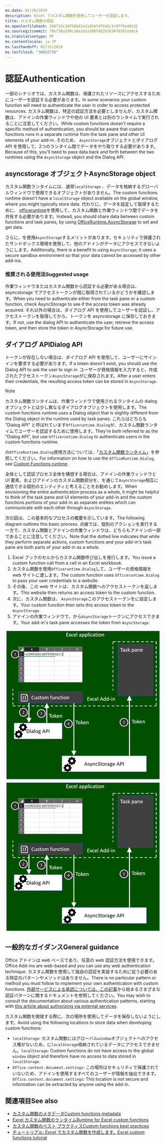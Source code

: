 ```yaml
---
ms.date: 01/29/2019
description: Excel でカスタム関数を使用してユーザーを認証します。
title: カスタム関数の認証
ms.openlocfilehash: 260f15c39758b82a2145474f543c3c9ff5edd132
ms.sourcegitcommit: 70ef38a290c18a1d1a380fd02b263470207a5dc6
ms.translationtype: MT
ms.contentlocale: ja-JP
ms.lasthandoff: 02/15/2019
ms.locfileid: "30052736"
---
```

# <a name="authentication"></a><span data-ttu-id="3d1c0-103">認証</span><span class="sxs-lookup"><span data-stu-id="3d1c0-103">Authentication</span></span>

<span data-ttu-id="3d1c0-104">一部のシナリオでは、カスタム関数は、保護されたリソースにアクセスするためにユーザーを認証する必要があります。</span><span class="sxs-lookup"><span data-stu-id="3d1c0-104">In some scenarios your custom function will need to authenticate the user in order to access protected resources.</span></span> <span data-ttu-id="3d1c0-105">カスタム関数は、特定の認証方法を必要としませんが、カスタム関数は、アドインの作業ウィンドウや他の UI 要素とは別のランタイムで実行されることに注意してください。</span><span class="sxs-lookup"><span data-stu-id="3d1c0-105">While custom functions doesn't require a specific method of authentication, you should be aware that custom functions runs in a separate runtime from the task pane and other UI elements of your add-in.</span></span> <span data-ttu-id="3d1c0-106">そのため、 `AsyncStorage`オブジェクトとダイアログ API を使用して、2つのランタイム間でデータをやり取りする必要があります。</span><span class="sxs-lookup"><span data-stu-id="3d1c0-106">Because of this, you'll need to pass data back and forth between the two runtimes using the `AsyncStorage` object and the Dialog API.</span></span>
  
## <a name="asyncstorage-object"></a><span data-ttu-id="3d1c0-107">asyncstorage オブジェクト</span><span class="sxs-lookup"><span data-stu-id="3d1c0-107">AsyncStorage object</span></span>

<span data-ttu-id="3d1c0-108">カスタム関数ランタイムには、通常`localStorage` 、データを格納するグローバルウィンドウで使用できるオブジェクトがありません。</span><span class="sxs-lookup"><span data-stu-id="3d1c0-108">The custom functions runtime doesn't have a `localStorage` object available on the global window, where you might typically store data.</span></span> <span data-ttu-id="3d1c0-109">代わりに、データを設定して取得するために、 [officeruntime](https://docs.microsoft.com/javascript/api/office-runtime/officeruntime.asyncstorage)を使用して、カスタム関数と作業ウィンドウ間でデータを共有する必要があります。</span><span class="sxs-lookup"><span data-stu-id="3d1c0-109">Instead, you should share data between custom functions and task panes, by using [OfficeRuntime.AsyncStorage](https://docs.microsoft.com/javascript/api/office-runtime/officeruntime.asyncstorage) to set and get data.</span></span> 

<span data-ttu-id="3d1c0-110">さらに、を使用`AsyncStorage`するメリットがあります。セキュリティで保護されたサンドボックス環境を使用して、他のアドインがデータにアクセスできないようにします。</span><span class="sxs-lookup"><span data-stu-id="3d1c0-110">Additionally, there is a benefit to using `AsyncStorage`; it uses a secure sandbox environment so that your data cannot be accessed by other add-ins.</span></span>  

### <a name="suggested-usage"></a><span data-ttu-id="3d1c0-111">推奨される使用法</span><span class="sxs-lookup"><span data-stu-id="3d1c0-111">Suggested usage</span></span>

<span data-ttu-id="3d1c0-112">作業ウィンドウまたはカスタム関数から認証する必要がある場合は、asyncstorage でアクセストークンが既に取得されているかどうかを確認します。</span><span class="sxs-lookup"><span data-stu-id="3d1c0-112">When you need to authenticate either from the task pane or a custom function, check AsyncStorage to see if the access token was already acquired.</span></span> <span data-ttu-id="3d1c0-113">それ以外の場合は、ダイアログ API を使用してユーザーを認証し、アクセストークンを取得してから、トークンを asyncstorage に保存しておきます。</span><span class="sxs-lookup"><span data-stu-id="3d1c0-113">If not, use the dialog API to authenticate the user, retrieve the access token, and then store the token in AsyncStorage for future use.</span></span>

## <a name="dialog-api"></a><span data-ttu-id="3d1c0-114">ダイアログ API</span><span class="sxs-lookup"><span data-stu-id="3d1c0-114">Dialog API</span></span>

<span data-ttu-id="3d1c0-115">トークンが存在しない場合は、ダイアログ API を使用して、ユーザーにサインインを要求する必要があります。</span><span class="sxs-lookup"><span data-stu-id="3d1c0-115">If a token doesn't exist, you should use the Dialog API to ask the user to sign in.</span></span> <span data-ttu-id="3d1c0-116">ユーザーが資格情報を入力すると、作成されたアクセストークン`AsyncStorage`がに保存されます。</span><span class="sxs-lookup"><span data-stu-id="3d1c0-116">After a user enters their credentials, the resulting access token can be stored in `AsyncStorage`.</span></span>

> [!NOTE]
> <span data-ttu-id="3d1c0-117">カスタム関数ランタイムは、作業ウィンドウで使用されるランタイムの dialog オブジェクトとは少し異なるダイアログオブジェクトを使用します。</span><span class="sxs-lookup"><span data-stu-id="3d1c0-117">The custom functions runtime uses a Dialog object that is slightly different from the Dialog object in the runtime used by task panes.</span></span> <span data-ttu-id="3d1c0-118">これらはどちらも "Dialog API" と呼ばれています`Officeruntime.Dialog`が、カスタム関数ランタイムでユーザーを認証するために使用します。</span><span class="sxs-lookup"><span data-stu-id="3d1c0-118">They're both referred to as the "Dialog API", but use `Officeruntime.Dialog` to authenticate users in the custom functions runtime.</span></span>

<span data-ttu-id="3d1c0-119">の`OfficeRuntime.Dialog`使用方法については、「[カスタム関数ランタイム](https://docs.microsoft.com/en-us/office/dev/add-ins/excel/custom-functions-runtime?view=office-js#displaying-a-dialog-box)」を参照してください。</span><span class="sxs-lookup"><span data-stu-id="3d1c0-119">For information on how to use the `OfficeRuntime.Dialog`, see [Custom Functions runtime](https://docs.microsoft.com/en-us/office/dev/add-ins/excel/custom-functions-runtime?view=office-js#displaying-a-dialog-box).</span></span>

<span data-ttu-id="3d1c0-120">全体として認証プロセス全体を構想する場合は、アドインの作業ウィンドウと UI 要素、およびアドインのカスタム関数部分を、を通じて`AsyncStorage`相互に通信できる個別のエンティティと考えることをお勧めします。</span><span class="sxs-lookup"><span data-stu-id="3d1c0-120">When envisioning the entire authentication process as a whole, it might be helpful to think of the task pane and UI elements of your add-in and the custom functions portions of your add-in as separate entities which can communicate with each other through `AsyncStorage`.</span></span>

<span data-ttu-id="3d1c0-121">次の図は、この基本的なプロセスの概要を示しています。</span><span class="sxs-lookup"><span data-stu-id="3d1c0-121">The following diagram outlines this basic process.</span></span> <span data-ttu-id="3d1c0-122">点線では、個別のアクションを実行する一方で、カスタム関数とアドインの作業ウィンドウは、どちらもアドインの一部であることに注意してください。</span><span class="sxs-lookup"><span data-stu-id="3d1c0-122">Note that the dotted line indicates that while they perform separate actions, custom functions and your add-in's task pane are both parts of your add-in as a whole.</span></span>

1. <span data-ttu-id="3d1c0-123">Excel ブックのセルからカスタム関数呼び出しを発行します。</span><span class="sxs-lookup"><span data-stu-id="3d1c0-123">You issue a custom function call from a cell in an Excel workbook.</span></span>
2. <span data-ttu-id="3d1c0-124">カスタム関数を使用`Officeruntime.Dialog`して、ユーザーの資格情報を web サイトに渡します。</span><span class="sxs-lookup"><span data-stu-id="3d1c0-124">The custom function uses `Officeruntime.Dialog` to pass your user credentials to a website.</span></span>
3. <span data-ttu-id="3d1c0-125">その後、この web サイトは、カスタム関数へのアクセストークンを返します。</span><span class="sxs-lookup"><span data-stu-id="3d1c0-125">This website then returns an access token to the custom function.</span></span>
4. <span data-ttu-id="3d1c0-126">次に、カスタム関数は、 `AsyncStorage`このアクセストークンをに設定します。</span><span class="sxs-lookup"><span data-stu-id="3d1c0-126">Your custom function then sets this access token to the `AsyncStorage`.</span></span>
5. <span data-ttu-id="3d1c0-127">アドインの作業ウィンドウで、から`AsyncStorage`トークンにアクセスできます。</span><span class="sxs-lookup"><span data-stu-id="3d1c0-127">Your add-in's task pane accesses the token from `AsyncStorage`.</span></span>

<span data-ttu-id="3d1c0-128">![カスタム関数、officeruntime、および共同作業ウィンドウの図](../images/Authdiagram.png "認証の図。")</span><span class="sxs-lookup"><span data-stu-id="3d1c0-128">![Diagram of custom functions, OfficeRuntime, and task panes working together.](../images/Authdiagram.png "Authentication diagram.")</span></span>

## <a name="general-guidance"></a><span data-ttu-id="3d1c0-129">一般的なガイダンス</span><span class="sxs-lookup"><span data-stu-id="3d1c0-129">General guidance</span></span>

<span data-ttu-id="3d1c0-130">Office アドインは web ベースであり、任意の web 認証方法を使用できます。</span><span class="sxs-lookup"><span data-stu-id="3d1c0-130">Office Add-ins are web-based and you can use any web authentication technique.</span></span> <span data-ttu-id="3d1c0-131">カスタム関数を使用して独自の認証を実装するために従う必要のある特定のパターンやメソッドはありません。</span><span class="sxs-lookup"><span data-stu-id="3d1c0-131">There is no particular pattern or method you must follow to implement your own authentication with custom functions.</span></span> <span data-ttu-id="3d1c0-132">[外部サービスによる承認については、この記事](https://docs.microsoft.com/en-us/office/dev/add-ins/develop/auth-external-add-ins?view=office-js)から始まるさまざまな認証パターンに関するドキュメントを参照してください。</span><span class="sxs-lookup"><span data-stu-id="3d1c0-132">You may wish to consult the documentation about various authentication patterns, starting with [this article about authorizing via external services](https://docs.microsoft.com/en-us/office/dev/add-ins/develop/auth-external-add-ins?view=office-js).</span></span>  

<span data-ttu-id="3d1c0-133">カスタム関数を開発する際に、次の場所を使用してデータを保存しないようにします。</span><span class="sxs-lookup"><span data-stu-id="3d1c0-133">Avoid using the following locations to store data when developing custom functions:</span></span>  

- <span data-ttu-id="3d1c0-134">`localStorage`: カスタム関数にはグローバル`window`オブジェクトへのアクセス権がないため、に`localStorage`格納されているデータにアクセスできません。</span><span class="sxs-lookup"><span data-stu-id="3d1c0-134">`localStorage`: Custom functions do not have access to the global `window` object and therefore have no access to data     stored in `localStorage`.</span></span>
- <span data-ttu-id="3d1c0-135">`Office.context.document.settings`: この場所はセキュリティで保護されていないため、アドインを使用するすべてのユーザーが情報を抽出できます。</span><span class="sxs-lookup"><span data-stu-id="3d1c0-135">`Office.context.document.settings`:  This location is not secure and information can be extracted by anyone using the     add-in.</span></span>

## <a name="see-also"></a><span data-ttu-id="3d1c0-136">関連項目</span><span class="sxs-lookup"><span data-stu-id="3d1c0-136">See also</span></span>

* [<span data-ttu-id="3d1c0-137">カスタム関数のメタデータ</span><span class="sxs-lookup"><span data-stu-id="3d1c0-137">Custom functions metadata</span></span>](custom-functions-json.md)
* [<span data-ttu-id="3d1c0-138">Excel カスタム関数のランタイム</span><span class="sxs-lookup"><span data-stu-id="3d1c0-138">Runtime for Excel custom functions</span></span>](custom-functions-runtime.md)
* [<span data-ttu-id="3d1c0-139">カスタム関数のベスト プラクティス</span><span class="sxs-lookup"><span data-stu-id="3d1c0-139">Custom functions best practices</span></span>](custom-functions-best-practices.md)
* [<span data-ttu-id="3d1c0-140">チュートリアル: Excel でカスタム関数を作成します。</span><span class="sxs-lookup"><span data-stu-id="3d1c0-140">Excel custom functions tutorial</span></span>](excel-tutorial-custom-functions.md)
